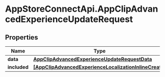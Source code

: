 # AppStoreConnectApi.AppClipAdvancedExperienceUpdateRequest

## Properties

Name | Type | Description | Notes
------------ | ------------- | ------------- | -------------
**data** | [**AppClipAdvancedExperienceUpdateRequestData**](AppClipAdvancedExperienceUpdateRequestData.md) |  | 
**included** | [**[AppClipAdvancedExperienceLocalizationInlineCreate]**](AppClipAdvancedExperienceLocalizationInlineCreate.md) |  | [optional] 



